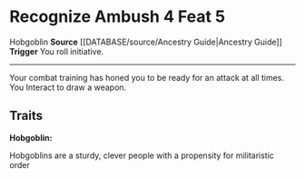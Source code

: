 ﻿---
actions: '[free-action]'
feat: Recognize Ambush
id: '2370'
level: '5'
name: Recognize Ambush
rarity: Common
source: '[[DATABASE/source/Ancestry Guide|Ancestry Guide]]'
trait:
- '[[DATABASE/trait/Hobgoblin|Hobgoblin]]'
trigger: You roll initiative.
type: Feat

---
# Recognize Ambush <span class="action-icon">4</span> <span class="item-type">Feat 5</span>

<span class="item-trait">Hobgoblin</span>
**Source** [[DATABASE/source/Ancestry Guide|Ancestry Guide]] 
**Trigger** You roll initiative.

---
Your combat training has honed you to be ready for an attack at all times. You Interact to draw a weapon.

## Traits

**Hobgoblin:**

Hobgoblins are a sturdy, clever people with a propensity for militaristic order